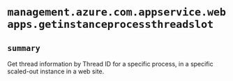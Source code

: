 # `management.azure.com.appservice.webapps.getinstanceprocessthreadslot`

## `summary`
Get thread information by Thread ID for a specific process, in a specific scaled-out instance in a web site.


